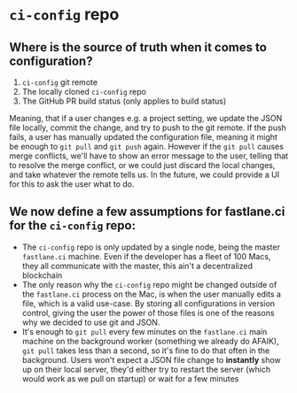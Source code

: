 # `ci-config` repo

## Where is the source of truth when it comes to configuration?

1. `ci-config` git remote
1. The locally cloned `ci-config` repo
1. The GitHub PR build status (only applies to build status)

Meaning, that if a user changes e.g. a project setting, we update the JSON file locally, commit the change, and try to push to the git remote. If the push fails, a user has manually updated the configuration file, meaning it might be enough to `git pull` and `git push` again. However if the `git pull` causes merge conflicts, we'll have to show an error message to the user, telling that to resolve the merge conflict, or we could just discard the local changes, and take whatever the remote tells us. In the future, we could provide a UI for this to ask the user what to do.

## We now define a few assumptions for fastlane.ci for the `ci-config` repo:
- The `ci-config` repo is only updated by a single node, being the master `fastlane.ci` machine. Even if the developer has a fleet of 100 Macs, they all communicate with the master, this ain't a decentralized blockchain
- The only reason why the `ci-config` repo might be changed outside of the `fastlane.ci` process on the Mac, is when the user manually edits a file, which is a valid use-case. By storing all configurations in version control, giving the user the power of those files is one of the reasons why we decided to use git and JSON.
- It's enough to `git pull` every few minutes on the `fastlane.ci` main machine on the background worker (something we already do AFAIK), `git pull` takes less than a second, so it's fine to do that often in the background. Users won't expect a JSON file change to **instantly** show up on their local server, they'd either try to restart the server (which would work as we pull on startup) or wait for a few minutes
